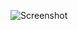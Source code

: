 ![Screenshot](https://raw.githubusercontent.com/Cryakl/Ultimate-RAT-Collection/refs/heads/main/SyndromeRat/Screenshot.png)
